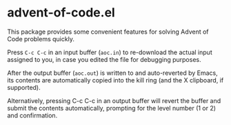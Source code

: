 # advent-of-code.el

This package provides some convenient features for solving Advent of
Code problems quickly.

Press `C-c C-c` in an input buffer (`aoc.in`) to re-download the
actual input assigned to you, in case you edited the file for
debugging purposes.

After the output buffer (`aoc.out`) is written to and auto-reverted by
Emacs, its contents are automatically copied into the kill ring (and
the X clipboard, if supported).

Alternatively, pressing C-c C-c in an output buffer will revert the
buffer and submit the contents automatically, prompting for the level
number (1 or 2) and confirmation.
